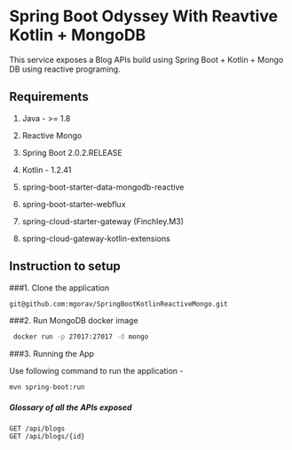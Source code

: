 # Spring Boot Odyssey With Reavtive Kotlin + MongoDB

This service exposes a Blog APIs build using Spring Boot + Kotlin + Mongo DB using reactive programing.

## Requirements

1. Java - >= 1.8

2. Reactive Mongo 

3. Spring Boot 2.0.2.RELEASE

4. Kotlin - 1.2.41

5. spring-boot-starter-data-mongodb-reactive

6. spring-boot-starter-webflux

7. spring-cloud-starter-gateway (Finchley.M3)

8. spring-cloud-gateway-kotlin-extensions

## Instruction to setup

###1. Clone the application

```bash
git@github.com:mgorav/SpringBootKotlinReactiveMongo.git
```

###2. Run MongoDB docker image

```bash
 docker run -p 27017:27017 -d mongo
```

###3. Running the App


Use following command to run the application -

```bash
mvn spring-boot:run
```


##### Glossary of all the APIs exposed

    GET /api/blogs
    GET /api/blogs/{id}
    

